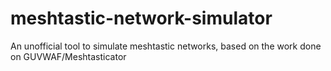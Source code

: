 # meshtastic-network-simulator
An unofficial tool to simulate meshtastic networks, based on the work done on GUVWAF/Meshtasticator
